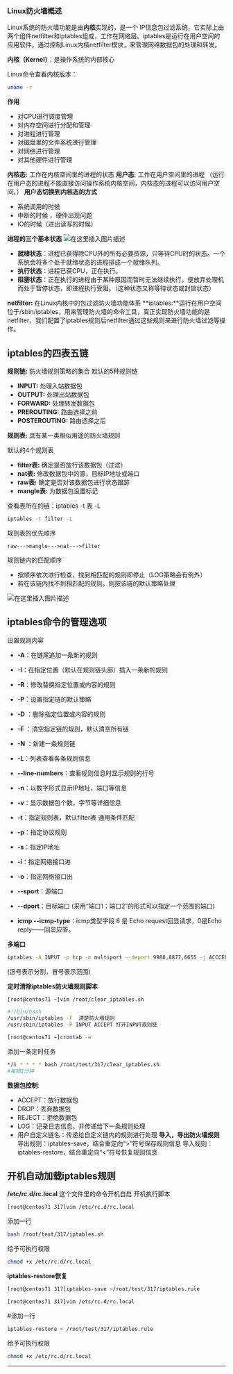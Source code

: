 ### Linux防火墙概述
Linux系统的防火墙功能是由**内核**实现的，是一个 IP信息包过滤系统，它实际上由两个组件netfilter和iptables组成，工作在网络层。iptables是运行在用户空间的应用软件，通过控制Linux内核netfilter模块，来管理网络数据包的处理和转发。

**内核（Kernel）**：是操作系统的内部核心

Linux命令查看内核版本：

```bash
uname -r
```

**作用**

 - 对CPU进行调度管理
 - 对内存空间进行分配和管理
 - 对进程进行管理
 - 对磁盘里的文件系统进行管理
 - 对网络进行管理
 - 对其他硬件进行管理

**内核态:** 工作在内核空间里的进程的状态
**用户态:** 工作在用户空间里的进程
（运行在用户态的进程不能直接访问操作系统内核空间，内核态的进程可以访问用户空间。）
**用户态切换到内核态的方式**
 - 系统调用的时候
 - 中断的时候 ，硬件出现问题
 - IO的时候（进出读写的时候）
 
 **进程的三个基本状态**
 ![在这里插入图片描述](https://img-blog.csdnimg.cn/aa2c4b1a3f664bd09411d6567033f4d0.png?x-oss-process=image/watermark,type_d3F5LXplbmhlaQ,shadow_50,text_Q1NETiBAeXV0YW9fNTE3,size_20,color_FFFFFF,t_70,g_se,x_16)

 - **就绪状态**：进程已获得除CPU外的所有必要资源，只等待CPU时的状态。一个系统会将多个处于就绪状态的进程排成一个就绪队列。
 - **执行状态**：进程已获CPU，正在执行。
 - **阻塞状态**：正在执行的进程由于某种原因而暂时无法继续执行，便放弃处理机而处于暂停状态，即进程执行受阻。（这种状态又称等待状态或封锁状态）
 
 **netfilter:** 在Linux内核中的包过滤防火墙功能体系
 **iptables:**运行在用户空间位于/sbin/iptables，用来管理防火墙的命令工具，真正实现防火墙功能的是netfilter，我们配置了iptables规则后netfilter通过这些规则来进行防火墙过滤等操作。
 
## iptables的四表五链
**规则链:** 防火墙规则策略的集合
默认的5种规则链
 - **INPUT:** 处理入站数据包
 - **OUTPUT:** 处理出站数据包
 - **FORWARD:** 处理转发数据包
 - **PREROUTING:** 路由选择之前
 - **POSTEROUTING:** 路由选择之后

**规则表:** 具有某一类相似用途的防火墙规则

默认的4个规则表
- **filter表:** 确定是否放行该数据包（过滤）
- **nat表:** 修改数据包中的源，目标IP地址或端口
- **raw表:** 确定是否对该数据包进行状态跟踪
- **mangle表:** 为数据包设置标记

查看表所在的链：iptables -t 表 -L

```bash
iptables -t filter -L 
```
规则表的优先顺序

	raw--->mangle--->nat--->filter

规则链内的匹配顺序
- 按顺序依次进行检查，找到相匹配的规则即停止（LOG策略会有例外）
- 若在该链内找不到相匹配的规则，则按该链的默认策略处理


![在这里插入图片描述](https://img-blog.csdnimg.cn/742ac72d9f64473290b15294cfb7b668.png?x-oss-process=image/watermark,type_d3F5LXplbmhlaQ,shadow_50,text_Q1NETiBAeXV0YW9fNTE3,size_20,color_FFFFFF,t_70,g_se,x_16)

## iptables命令的管理选项
设置规则内容

 - **-A**：在链尾追加一条新的规则
 - **-I**：在指定位置（默认在规则链头部）插入一条新的规则
 - **-R**：修改替换指定位置或内容的规则
 - **-P**：设置指定链的默认策略
 - **-D** ：删除指定位置或内容的规则
- **-F** ：清空指定链的规则，默认清空所有链
- **-N** ：新建一条规则链
 - **-L**：列表查看各条规则信息
 - **--line-numbers**：查看规则信息时显示规则的行号
 - **-n**：以数字形式显示IP地址，端口等信息
 - **-v**：显示数据包个数，字节等详细信息
- **-t**：指定规则表，默认filter表
通用条件匹配

- **-p**：指定协议规则
- **-s**：指定IP地址
- **-i**：指定网络接口进
- **-o**：指定网络接口出
- **--sport**：源端口
- **--dport**：目标端口
(采用“端口1：端口2”的形式可以指定一个范围的端口)

-  **icmp --icmp-type**：icmp类型字段 8 是 Echo request回显请求，0是Echo reply——回显应答。

**多端口**
```bash
iptables -A INPUT -p tcp -m multiport --deport 9988,8877,6655 -j ACCCEPT 
```
(逗号表示分割，冒号表示范围)

**定时清除iptables防火墙规则脚本**

```bash
[root@centos71 ~]vim /root/clear_iptables.sh
```
```bash
#!/bin/bash
/usr/sbin/iptables -F  清楚防火墙规则
/usr/sbin/iptables -P INPUT ACCEPT 打开INPUT规则链
```

```bash
[root@centos71 ~]crontab -e
```
添加一条定时任务
```bash
*/1 * * * * bash /root/test/317/clear_iptables.sh
#每隔1分钟
```

**数据包控制**:
- ACCEPT：放行数据包
- DROP：丢弃数据包
- REJECT：拒绝数据包
- LOG：记录日志信息，并传递给下一条规则处理
- 用户自定义链名：传递给自定义链内的规则进行处理
**导入，导出防火墙规则**
导出规则：iptables-save，结合重定向“>”符号保存规则信息
导入规则：iptables-restore，结合重定向“<”符号恢复规则信息

## 开机自动加载iptables规则
**/etc/rc.d/rc.local** 这个文件里的命令开机自启
开机执行脚本

```bash
[root@centos71 317]vim /etc/rc.d/rc.local 
```


添加一行

```bash
bash /root/test/317/iptables.sh
```
给予可执行权限
```bash
chmod +x /etc/rc.d/rc.local
```

**iptables-restore恢复**

```bash
[root@centos71 317]iptables-save >/root/test/317/iptables.rule
```
```bash
[root@centos71 317]vim /etc/rc.d/rc.local 
```
#添加一行

```bash
iptables-restore < /root/test/317/iptables.rule
```

给予可执行权限
```bash
chmod +x /etc/rc.d/rc.local
```
---------------
 
